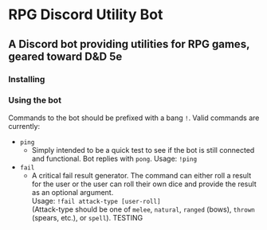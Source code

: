 # RPG Discord Utility Bot

## A Discord bot providing utilities for RPG games, geared toward D&D 5e

### Installing

### Using the bot
Commands to the bot should be prefixed with a bang `!`. Valid commands are currently:
- `ping`
    - Simply intended to be a quick test to see if the bot is still connected and functional. Bot replies with `pong`. Usage: `!ping`
- `fail`
    -  A critical fail result generator. The command can either roll a result for the user or the user can roll their own dice and provide the result as an optional argument.  
    Usage: `!fail attack-type [user-roll]`  
    (Attack-type should be one of `melee`, `natural`, `ranged` (bows), `thrown` (spears, etc.), or `spell`).
TESTING